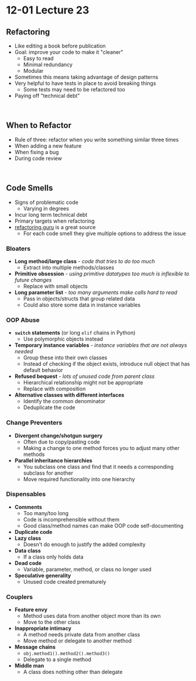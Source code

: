 # 12-01 Lecture 23

## Refactoring

- Like editing a book before publication
- Goal: improve your code to make it "cleaner"
  - Easy to read
  - Minimal redundancy
  - Modular
- Sometimes this means taking advantage of design patterns
- Very helpful to have tests in place to avoid breaking things
  - Some tests may need to be refactored too
- Paying off "technical debt"

<br>

## When to Refactor

- Rule of three: refactor when you write something similar three times
- When adding a new feature
- When fixing a bug
- During code review

<br>

## Code Smells

- Signs of problematic code
  - Varying in degrees
- Incur long term technical debt
- Primary targets when refactoring
- [refactoring.guru](https://refactoring.guru/) is a great source
  - For each code smell they give multiple options to address the issue

### Bloaters

- **Long method/large class** - *code that tries to do too much*
  - Extract into multiple methods/classes
- **Primitive obsession** - *using primitive datatypes too much is inflexible to future changes*
  - Replace with small objects
- **Long parameter list** - *too many arguments make calls hard to read*
  - Pass in objects/structs that group related data
  - Could also store some data in instance variables

### OOP Abuse

- **`switch` statements** (or long `elif` chains in Python)
  - Use polymorphic objects instead
- **Temporary instance variables** - *instance variables that are not always needed*
  - Group these into their own classes
  - Instead of checking if the object exists, introduce null object that has default behavior
- **Refused bequest** - *lots of unused code from parent class*
  - Hierarchical relationship might not be appropriate
  - Replace with composition
- **Alternative classes with different interfaces**
  - Identify the common denominator
  - Deduplicate the code

### Change Preventers

- **Divergent change/shotgun surgery**
  - Often due to copy/pasting code
  - Making a change to one method forces you to adjust many other methods
- **Parallel inheritance hierarchies**
  - You subclass one class and find that it needs a corresponding subclass for another
  - Move required functionality into one hierarchy

### Dispensables

- **Comments**
  - Too many/too long
  - Code is incomprehensible without them
  - Good class/method names can make OOP code self-documenting
- **Duplicate code**
- **Lazy class**
  - Doesn't do enough to justify the added complexity
- **Data class**
  - If a class only holds data
- **Dead code**
  - Variable, parameter, method, or class no longer used
- **Speculative generality**
  - Unused code created prematurely

### Couplers

- **Feature envy**
  - Method uses data from another object more than its own
  - Move to the other class
- **Inappropriate intimacy**
  - A method needs private data from another class
  - Move method or delegate to another method
- **Message chains**
  - `obj.method1().method2().method3()`
  - Delegate to a single method
- **Middle man**
  - A class does nothing other than delegate

